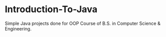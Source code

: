 # Introduction-To-Java
Simple Java projects done for OOP Course of B.S. in Computer Science &amp; Engineering. 
